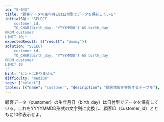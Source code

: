 ```yaml
---
id: "S-045"
title: "顧客データの生年月日は日付型でデータを保有している"
initialSQL: "SELECT
    customer_id, 
    TO_CHAR(birth_day, 'YYYYMMDD') AS birth_day
FROM customer 
LIMIT 10;"
expectedResult: [{"result": "dummy"}]
solution: "SELECT
    customer_id, 
    TO_CHAR(birth_day, 'YYYYMMDD') AS birth_day
FROM customer 
LIMIT 10
;"
hint: "ヒントはありません"
difficulty: "medium"
tags: ["select"]
tables: [{"name": "customer", "description": "顧客情報を管理するテーブル"}, {"name": "receipt", "description": "レシート明細データを管理するテーブル"}, {"name": "store", "description": "店舗情報を管理するテーブル"}, {"name": "product", "description": "商品情報を管理するテーブル"}, {"name": "category", "description": "カテゴリ情報を管理するテーブル"}]
---
```


顧客データ（customer）の生年月日（birth_day）は日付型でデータを保有している。これをYYYYMMDD形式の文字列に変換し、顧客ID（customer_id）とともに10件表示せよ。